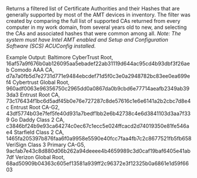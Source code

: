 Returns a filtered list of Certificate Authorities and their Hashes that are generally supported by most of the AMT devices in inventory. The filter was created by comparing the full list of supported CAs returned from every computer in my work domain, from several years old to new, and selecting the CAs and associated hashes that were common among all. 
*Note: The system must have Intel AMT enabled and Setup and Configuration Software (SCS) ACUConfig installed.*


Example Output:
Baltimore CyberTrust Root, 16af57a9f676b0ab126095aa5ebadef22ab31119d644ac95cd4b93dbf3f26aeb
Comodo AAA CA, d7a7a0fb5d7e2731d771e9484ebcdef71d5f0c3e0a2948782bc83ee0ea699ef4
Cybertrust Global Root, 960adf0063e96356750c2965dd0a0867da0b9cbd6e77714aeafb2349ab393da3
Entrust Root CA, 73c176434f1bc6d5adf45b0e76e727287c8de57616c1e6e6141a2b2cbc7d8e4c
Entrust Root CA-G2, 43df5774b03e7fef5fe40d931a7bedf1bb2e6b42738c4e6d3841103d3aa7f339
Go Daddy Class 2 CA, c3846bf24b9e93ca64274c0ec67c1ecc5e024ffcacd2d74019350e81fe546ae4
Starfield Class 2 CA, 1465fa205397b876faa6f0a9958e5590e40fcc7faa4fb7c2c8677521fb5fb658
VeriSign Class 3 Primary CA-G5, 9acfab7e43c8d880d06b262a94deeee4b4659989c3d0caf19baf6405e41ab7df
Verizon Global Root, 68ad50909b04363c605ef13581a939ff2c96372e3f12325b0a6861e1d59f6603